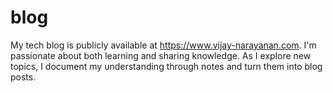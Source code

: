 # blog
My tech blog is publicly available at https://www.vijay-narayanan.com. I'm passionate about both learning and sharing knowledge. As I explore new topics, I document my understanding through notes and turn them into blog posts. 
